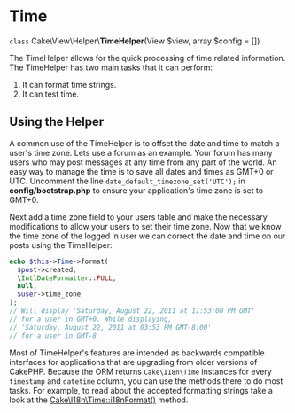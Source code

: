 # Time

`class` Cake\\View\\Helper\\**TimeHelper**(View $view, array $config = [])

The TimeHelper allows for the quick processing of time related information.
The TimeHelper has two main tasks that it can perform:

1.  It can format time strings.
2.  It can test time.

## Using the Helper

A common use of the TimeHelper is to offset the date and time to match a
user's time zone. Lets use a forum as an example. Your forum has many users who
may post messages at any time from any part of the world. An easy way to
manage the time is to save all dates and times as GMT+0 or UTC. Uncomment the
line `date_default_timezone_set('UTC');` in **config/bootstrap.php** to ensure
your application's time zone is set to GMT+0.

Next add a time zone field to your users table and make the necessary
modifications to allow your users to set their time zone. Now that we know
the time zone of the logged in user we can correct the date and time on our
posts using the TimeHelper:

``` php
echo $this->Time->format(
  $post->created,
  \IntlDateFormatter::FULL,
  null,
  $user->time_zone
);
// Will display 'Saturday, August 22, 2011 at 11:53:00 PM GMT'
// for a user in GMT+0. While displaying,
// 'Saturday, August 22, 2011 at 03:53 PM GMT-8:00'
// for a user in GMT-8
```

Most of TimeHelper's features are intended as backwards compatible interfaces
for applications that are upgrading from older versions of CakePHP. Because the
ORM returns `Cake\I18n\Time` instances for every `timestamp`
and `datetime` column, you can use the methods there to do most tasks.
For example, to read about the accepted formatting strings take a look at the
[Cake\I18n\Time::i18nFormat()](https://api.cakephp.org/3.x/class-Cake.I18n.Time.html#_i18nFormat) method.
